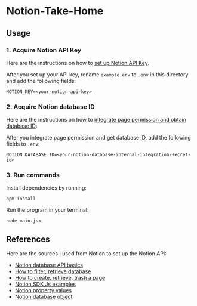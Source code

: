 # Notion-Take-Home

## Usage
### 1. Acquire Notion API Key
Here are the instructions on how to [set up Notion API Key](https://developers.notion.com/docs/create-a-notion-integration#getting-started).

After you set up your API key, rename `example.env` to `.env` in this directory and add the following fields:
```
NOTION_KEY=<your-notion-api-key>
```

### 2. Acquire Notion database ID
Here are the instructions on how to [integrate page permission and obtain database ID](https://developers.notion.com/docs/create-a-notion-integration#give-your-integration-page-permissions):

After you integrate page permission and get database ID, add the following fields to `.env`:
```
NOTION_DATABASE_ID=<your-notion-database-internal-integration-secret-id>
```

### 3. Run commands
Install dependencies by running:
```
npm install 
```
Run the program in your terminal:
```
node main.jsx
```

## References
Here are the sources I used from Notion to set up the Notion API:
- [Notion database API basics](https://developers.notion.com/docs/working-with-databases#adding-pages-to-a-database)
- [How to filter, retrieve database](https://developers.notion.com/reference/post-database-query-filter)
- [How to create, retrieve, trash a page](https://developers.notion.com/reference/post-page)
- [Notion SDK Js examples](https://github.com/makenotion/notion-sdk-js/tree/main/examples/database-email-update)
- [Notion property values](https://developers.notion.com/reference/property-value-object#title-property-values)
- [Notion database object](https://developers.notion.com/reference/database)
